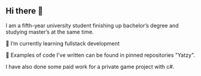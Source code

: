 ## Hi there 👋

I am a fifth-year university student finishing up bachelor’s degree and studying master’s at the same time.

🌱 I’m currently learning fullstack development

🔭 Examples of code I've written can be found in pinned repositories "Yatzy".

I have also done some paid work for a private game project with c#.





<!--
**Juhoton/Juhoton** is a ✨ _special_ ✨ repository because its `README.md` (this file) appears on your GitHub profile.

Here are some ideas to get you started:

- 🔭 I’m currently working on ...
- 🌱 I’m currently learning ...
- 👯 I’m looking to collaborate on ...
- 🤔 I’m looking for help with ...
- 💬 Ask me about ...
- 📫 How to reach me: ...
- 😄 Pronouns: ...
- ⚡ Fun fact: ...
-->

